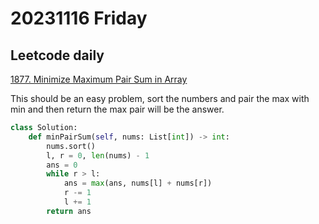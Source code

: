 # 20231116 Friday

## Leetcode daily

[1877. Minimize Maximum Pair Sum in Array](https://leetcode.com/problems/minimize-maximum-pair-sum-in-array/?envType=daily-question&envId=2023-11-17)

This should be an easy problem, sort the numbers and pair the max with min and then return the max pair will be the answer.

```py
class Solution:
    def minPairSum(self, nums: List[int]) -> int:
        nums.sort()
        l, r = 0, len(nums) - 1
        ans = 0
        while r > l:
            ans = max(ans, nums[l] + nums[r])
            r -= 1
            l += 1
        return ans
```
